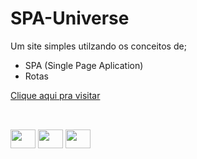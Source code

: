 # SPA-Universe

Um site simples utilzando os conceitos de;

- SPA (Single Page Aplication)
- Rotas

<a href="http://spa-universe-puce.vercel.app/" target="_blank">Clique aqui pra visitar</a>

##

<div style="display: inline_block"><br>
 <img height="30" width="40" src="https://cdn.jsdelivr.net/gh/devicons/devicon/icons/html5/html5-original.svg" />
 <img height="30" width="40" src="https://cdn.jsdelivr.net/gh/devicons/devicon/icons/css3/css3-original.svg" />
 <img height="30" width="40" src="https://cdn.jsdelivr.net/gh/devicons/devicon/icons/javascript/javascript-original.svg" />
</div>
